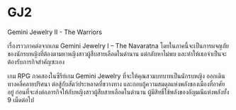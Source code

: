 # GJ2
 Gemini Jewelry II - The Warriors

เรื่องราวภาคต่อจากเกม Gemini Jewelry I – The Navaratna โดยในภาคนี้จะเป็นการผจญภัยของนักรบหญิงที่ต้องตามหาหญิงสาวผู้สืบสายเลือดในตำนาน แต่กลับหาไม่พบ และทำให้เธอจำเป็นจะต้องรับภารกิจสำคัญซะเอง

เกม RPG ภาคสองในซีรีย์เกม Gemini Jewelry ที่จะให้คุณสวมบทบาทเป็นนักรบหญิง ออกเดินทางคลี่คลายปริศนา ต่อสู้กับสัตว์ประหลาดที่ขวางทาง และกอบกู้ความสมดุลแห่งพลังของเมืองที่อาศัยอยู่ ก่อนที่จะส่งต่อภารกิจให้กับหญิงสาวผู้สืบสายเลือดในตำนาน ผู้มีสิทธิ์ใช้พลังของอัญมณีแห่งพลังทั้ง 9 เม็ดต่อไป
